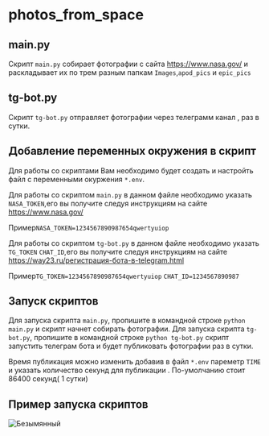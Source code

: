 # photos_from_space
## main.py
 Скрипт `main.py` собирает фотографии с сайта https://www.nasa.gov/ и раскладывает их по трем разным папкам `Images`,`apod_pics` и `epic_pics`
 
## tg-bot.py

Скрипт `tg-bot.py` отправляет фотографии через телеграмм канал , раз в сутки.

## Добавление переменных окружения в скрипт
Для работы со скриптами Вам необходимо будет создать и настройть файл с переменными окуржения `*.env`.

Для работы со скриптом `main.py` в данном файле необходимо указать `NASA_TOKEN`,его вы получите следуя инструкциям на сайте https://www.nasa.gov/

Пример`NASA_TOKEN=1234567890987654qwertyuiop`

Для работы со скриптом `tg-bot.py` в данном файле необходимо указать `TG_TOKEN` `CHAT_ID`,его вы получите следуя инструкциям на сайте 
https://way23.ru/регистрация-бота-в-telegram.html

Пример`TG_TOKEN=1234567890987654qwertyuiop`
      `CHAT_ID=1234567890987`
## Запуск скриптов 
Для запуска скрипта `main.py`, пропишите в командной строке `python main.py` и скрипт начнет собирать фотографии.
Для запуска скрипта `tg-bot.py`, пропишите в командной строке `python tg-bot.py` скрипт запустить телеграм бота и будет 
публиковать фотографии раз в сутки.

Время публикация можно изменить добавив в файл `*.env` пареметр `TIME` и указать количество секунд для публикации . По-умолчанию стоит 86400 секунд( 1 сутки)

## Пример запуска скриптов 
![Безымянный](https://user-images.githubusercontent.com/66752812/150205250-173aca24-4013-4261-bb03-893c9c61a275.png)

